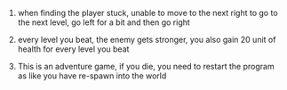 1. when finding the player stuck, unable to move to the next right to go to the next level, go left for a bit and then go right

2. every level you beat, the enemy gets stronger, you also gain 20 unit of health for every level you beat

3. This is an adventure game, if you die, you need to restart the program as like you have re-spawn into the world
